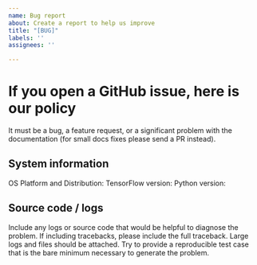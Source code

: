 ```yaml
---
name: Bug report
about: Create a report to help us improve
title: "[BUG]"
labels: ''
assignees: ''

---
```


# If you open a GitHub issue, here is our policy

It must be a bug, a feature request, or a significant problem with the documentation (for small docs fixes please send a PR instead).

## System information

OS Platform and Distribution:
TensorFlow version:
Python version:

## Source code / logs

Include any logs or source code that would be helpful to diagnose the problem.
If including tracebacks, please include the full traceback.
Large logs and files should be attached.
Try to provide a reproducible test case that is the bare minimum necessary to generate the problem.
